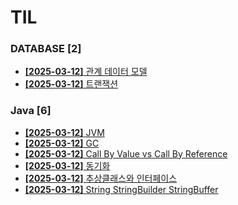 # TIL
 
### DATABASE [2]
- [**[2025-03-12]**  관계 데이터 모델](https://github.com/A-lass/TIL/blob/main/DATABASE/관계_데이터_모델.md)
- [**[2025-03-12]**  트랜잭션](https://github.com/A-lass/TIL/blob/main/DATABASE/트랜잭션.md)
### Java [6]
- [**[2025-03-12]**  JVM](https://github.com/A-lass/TIL/blob/main/Java/JVM.md)
- [**[2025-03-12]**  GC](https://github.com/A-lass/TIL/blob/main/Java/GC.md)
- [**[2025-03-12]**  Call By Value vs Call By Reference](https://github.com/A-lass/TIL/blob/main/Java/Call_By_Value_vs_Call_By_Reference.md)
- [**[2025-03-12]**  동기화](https://github.com/A-lass/TIL/blob/main/Java/동기화.md)
- [**[2025-03-12]**  추상클래스와 인터페이스](https://github.com/A-lass/TIL/blob/main/Java/추상클래스와_인터페이스.md)
- [**[2025-03-12]**  String StringBuilder StringBuffer](https://github.com/A-lass/TIL/blob/main/Java/String_StringBuilder_StringBuffer.md)
